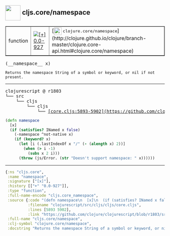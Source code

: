 ## <img width="48px" valign="middle" src="http://i.imgur.com/Hi20huC.png"> cljs.core/namespace

 <table border="1">
<tr>
<td>function</td>
<td><a href="https://github.com/cljsinfo/api-refs/tree/0.0-927"><img valign="middle" alt="[+] 0.0-927" src="https://img.shields.io/badge/+-0.0--927-lightgrey.svg"></a> </td>
<td>
[<img height="24px" valign="middle" src="http://i.imgur.com/1GjPKvB.png"> <samp>clojure.core/namespace</samp>](http://clojure.github.io/clojure/branch-master/clojure.core-api.html#clojure.core/namespace)
</td>
</tr>
</table>

 <samp>
(__namespace__ x)<br>
</samp>

```
Returns the namespace String of a symbol or keyword, or nil if not present.
```

---

 <pre>
clojurescript @ r1803
└── src
    └── cljs
        └── cljs
            └── <ins>[core.cljs:5893-5902](https://github.com/clojure/clojurescript/blob/r1803/src/cljs/cljs/core.cljs#L5893-L5902)</ins>
</pre>

```clj
(defn namespace
  [x]
  (if (satisfies? INamed x false)
    (-namespace ^not-native x)
    (if (keyword? x)
      (let [i (.lastIndexOf x "/" (- (alength x) 2))]
        (when (> i -1)
          (subs x 2 i)))
      (throw (js/Error. (str "Doesn't support namespace: " x))))))
```


---

```clj
{:ns "cljs.core",
 :name "namespace",
 :signature ["[x]"],
 :history [["+" "0.0-927"]],
 :type "function",
 :full-name-encode "cljs.core_namespace",
 :source {:code "(defn namespace\n  [x]\n  (if (satisfies? INamed x false)\n    (-namespace ^not-native x)\n    (if (keyword? x)\n      (let [i (.lastIndexOf x \"/\" (- (alength x) 2))]\n        (when (> i -1)\n          (subs x 2 i)))\n      (throw (js/Error. (str \"Doesn't support namespace: \" x))))))",
          :filename "clojurescript/src/cljs/cljs/core.cljs",
          :lines [5893 5902],
          :link "https://github.com/clojure/clojurescript/blob/r1803/src/cljs/cljs/core.cljs#L5893-L5902"},
 :full-name "cljs.core/namespace",
 :clj-symbol "clojure.core/namespace",
 :docstring "Returns the namespace String of a symbol or keyword, or nil if not present."}

```
